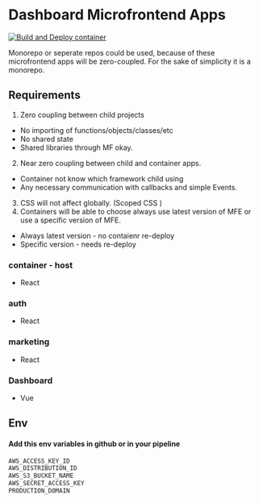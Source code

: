 # Dashboard Microfrontend Apps

[![Build and Deploy container](https://github.com/bugraaydin1/microfrontend-dashboard/actions/workflows/container_deploy.yaml/badge.svg?branch=master&event=push)](https://github.com/bugraaydin1/microfrontend-dashboard/actions/workflows/container_deploy.yaml)

Monorepo or seperate repos could be used, because of these microfrontend apps will be zero-coupled. For the sake of simplicity it is a monorepo.

## Requirements

1.  Zero coupling between child projects

- No importing of functions/objects/classes/etc
- No shared state
- Shared libraries through MF okay.

2. Near zero coupling between child and container apps.

- Container not know which framework child using
- Any necessary communication with callbacks and simple Events.

3. CSS will not affect globally. (Scoped CSS )
4. Containers will be able to choose always use latest version of MFE or use a specific version of MFE.

- Always latest version - no contaienr re-deploy
- Specific version - needs re-deploy

### container - host

- React

### auth

- React

### marketing

- React

### Dashboard

- Vue

## Env

#### Add this env variables in github or in your pipeline

```bash
AWS_ACCESS_KEY_ID
AWS_DISTRIBUTION_ID
AWS_S3_BUCKET_NAME
AWS_SECRET_ACCESS_KEY
PRODUCTION_DOMAIN
```
